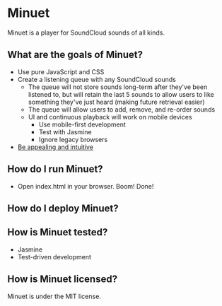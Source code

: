 # Minuet

Minuet is a player for SoundCloud sounds of all kinds.

## What are the goals of Minuet?
- Use pure JavaScript and CSS
- Create a listening queue with any SoundCloud sounds
	- The queue will not store sounds long-term after they've been listened to, but will retain the last 5 sounds to allow users to like something they've just heard (making future retrieval easier)
	- The queue will allow users to add, remove, and re-order sounds
	- UI and continuous playback will work on mobile devices
		- Use mobile-first development
		- Test with Jasmine
		- Ignore legacy browsers
- [Be appealing and intuitive](http://en.memory-alpha.org/wiki/Minuet)

## How do I run Minuet?
- Open index.html in your browser. Boom! Done!

## How do I deploy Minuet?


## How is Minuet tested?
- Jasmine
- Test-driven development

## How is Minuet licensed?
Minuet is under the MIT license.

